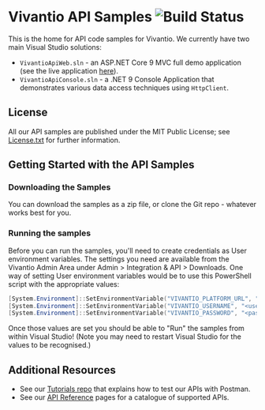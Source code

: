 # Vivantio API Samples ![Build Status](https://github.com/Vivantio/apiexamples/actions/workflows/dotnet.yml/badge.svg)

This is the home for API code samples for Vivantio. We currently have two main Visual Studio solutions:

- `VivantioApiWeb.sln` - an ASP.NET Core 9 MVC full demo application (see the live application [here](https://vivantioapisampleapp.azurewebsites.net/)).
- `VivantioApiConsole.sln` - a .NET 9 Console Application that demonstrates various data access techniques using `HttpClient`.

## License

All our API samples are published under the MIT Public License; see [License.txt](https://github.com/Vivantio/apisamples/blob/master/License.txt) for further information.

## Getting Started with the API Samples

### Downloading the Samples

You can download the samples as a zip file, or clone the Git repo - whatever works best for you.

### Running the samples

Before you can run the samples, you'll need to create credentials as User environment variables. The settings you need are available from the Vivantio Admin Area under Admin > Integration & API > Downloads. One way of setting User environment variables would be to use this PowerShell script with the appropriate values:

```powershell
[System.Environment]::SetEnvironmentVariable("VIVANTIO_PLATFORM_URL", "<platform url starting with https:// and ending with a trailing />", "User")
[System.Environment]::SetEnvironmentVariable("VIVANTIO_USERNAME", "<username>", "User")
[System.Environment]::SetEnvironmentVariable("VIVANTIO_PASSWORD", "<password>", "User")
```

Once those values are set you should be able to "Run" the samples from within Visual Studio! (Note you may need to restart Visual Studio for the values to be recognised.)

## Additional Resources

- See our [Tutorials repo](https://github.com/Vivantio/apitutorials) that explains how to test our APIs with Postman.
- See our [API Reference](https://webservices-na01.vivantio.com/Help) pages for a catalogue of supported APIs.
